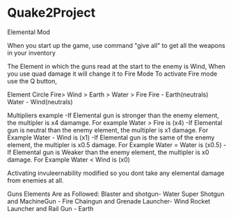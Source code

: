 # Quake2Project

Elemental Mod

When you start up the game, use command "give all" to get all the weapons in your inventory

The Element in which the guns read at the start to the enemy is Wind,
When you use quad damage it will change it to Fire Mode
To activate Fire mode use the Q button,

Element Circle 
Fire> Wind > Earth > Water > Fire
Fire - Earth(neutrals)
Water - Wind(neutrals)

Multipliers example
-If Elemental gun is stronger than the enemy element, the multipler is x4 damamge. For example Water > Fire is (x4)
-If Elemental gun is neutral than the enemy element, the multipler is x1 damage. For Example Water - Wind is (x1)
-If Elemental gun is the same of the enemy element, the multipler is x0.5 damage. For Example Water = Water is (x0.5)
-If Elemental gun is Weaker than the enemy element, the multipler is x0 damage. For Example Water < Wind is (x0)

Activating invuleernability modified so you dont take any elemental damage from enemies at all.


Guns Elements Are as Followed:
Blaster and shotgun- Water
Super Shotgun and MachineGun - Fire
Chaingun and Grenade Launcher- Wind
Rocket Launcher and Rail Gun - Earth



